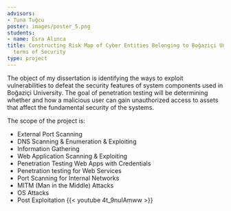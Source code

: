 ```yaml
---
advisors:
- Tuna Tuğcu
poster: images/poster_5.png
students:
- name: Esra Alınca
title: Constructing Risk Map of Cyber Entities Belonging to Boğaziçi University  in
  terms of Security
type: project
---
```


The object of my dissertation is identifying the ways to exploit vulnerabilities to defeat the security features of system components used in Boğaziçi University. The goal of penetration testing will be determining whether and how a malicious user can gain unauthorized access to assets that affect the fundamental security of the systems.


The scope of the project is:


* External Port Scanning
* DNS Scanning & Enumeration & Exploiting
* Information Gathering
* Web Application Scanning & Exploiting
* Penetration Testing Web Apps with Credentials
* Penetration testing for Web Services
* Port Scanning for Internal Networks
* MITM (Man in the Middle) Attacks
* OS Attacks
* Post Exploitation
{{< youtube 4t_9nuIAmww >}}